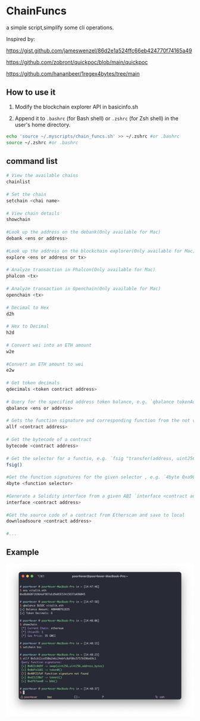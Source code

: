 # ChainFuncs

a simple script,simplify some cli operations.

Inspired by: 

https://gist.github.com/jameswenzel/86d2e1a524ffc66eb424770f74165a49  

https://github.com/zobront/quickpoc/blob/main/quickpoc

https://github.com/hananbeer/1regex4bytes/tree/main



## How to use it

1. Modify the blockchain explorer API in basicinfo.sh

2. Append it to `.bashrc` (for Bash shell) or `.zshrc` (for Zsh shell) in the user's home directory.

```bash
echo 'source ~/.myscripts/chain_funcs.sh' >> ~/.zshrc #or .bashrc
source ~/.zshrc #or .bashrc
```

## command list

```bash
# View the available chains
chainlist

# Set the chain
setchain <chai name>

# View chain details
showchain

#Look up the address on the debank(Only available for Mac)
debank <ens or address>

#Look up the address on the blockchain explorer(Only available for Mac)
explore <ens or address or tx>

# Analyze transaction in Phalcon(Only available for Mac)
phalcon <tx>

# Analyze transaction in Openchain(Only available for Mac)
openchain <tx>

# Decimal to Hex
d2h

# Hex to Decimal
h2d

# Convert wei into an ETH amount
w2e

#Convert an ETH amount to wei
e2w

# Get token decimals
qdecimals <token contract address>

# Query for the specified address token balance, e.g. `qbalance tokenAddress queryAddress`
qbalance <ens or address>

# Gets the function signature and corresponding function from the not verify contract
allf <contract address>

# Get the bytecode of a contract
bytecode <contract address>

# Get the selector for a functio, e.g. `fsig "transfer(address, uint256)"`
fsig() 

#Get the function signatures for the given selector , e.g. `4byte 0xa9059cbb`
4byte <function selector>

#Generate a Solidity interface from a given ABI `interface <contract address>`
interface <contract address>

#Get the source code of a contract from Etherscan and save to local
downloadsoure <contract address>

#...
```

## Example

![example](example.png)



